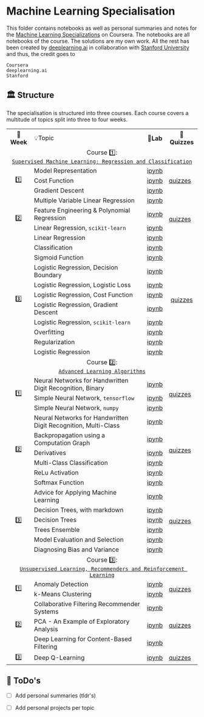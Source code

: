 

# Machine Learning Specialisation

This folder contains notebooks as well as personal summaries and notes for the [Machine Learning Specializations](https://www.coursera.org/specializations/machine-learning-introduction) on Coursera. The notebooks are all notebooks of the course. The solutions are my own work. All the rest has been created by [deeplearning.ai](https://www.deeplearning.ai/courses/machine-learning-specialization/) in collaboration with [Stanford University](https://www.stanford.edu/) and thus, the credit goes to

```
Coursera
deeplearning.ai
Stanford
```

## 🏛️ Structure

The specialisation is structured into three courses. Each course covers a multitude of topics split into three to four weeks. 

<table>
  <tr>
    <th>📅Week</th>
    <td>💡Topic</td>
    <th>🔬Lab</th>
    <th>📝Quizzes</th>
  </tr>
  <!-- ------------------------------------------------------------ -->
  <!-- COURSE 1 -->                
  <!-- ------------------------------------------------------------ -->
  <tr>
    <td colspan="4" align="center">
      Course 1️⃣:<br><a href="https://github.com/PeeteKeesel/coursera-summaries/blob/main/specializations/machine_learning/course1__supervised_machine_learning_regression_and_classification">
        <code>Supervised Machine Learning: Regression and Classification</code>
      </a>     
    </td>
  </tr>
  <tr>
    <td rowspan="3" align="center">1️⃣</td>
    <td>Model Representation</td>
    <td><a href="https://github.com/PeeteKeesel/coursera-summaries/blob/main/specializations/machine_learning/course1__supervised_machine_learning_regression_and_classification/C1_W1_Lab04_Gradient_Descent_Soln.ipynb">ipynb</a></td>
    <td rowspan="3">
        <a href="https://github.com/PeeteKeesel/coursera-summaries/blob/main/specializations/machine_learning/course1__supervised_machine_learning_regression_and_classification/quizzes_c1.md">quizzes</a>
    </td>
  </tr>
  <tr>
    <!-- <td>1️⃣</td> -->
    <td>Cost Function</td>
    <td><a href="https://github.com/PeeteKeesel/coursera-summaries/blob/main/specializations/machine_learning/course1__supervised_machine_learning_regression_and_classification/C1_W1_Lab04_Gradient_Descent_Soln.ipynb">ipynb</a></td>
    <!-- <td></td> -->
  </tr>    
  <tr>
    <!-- <td>1️⃣</td> -->
    <td>Gradient Descent</td>
    <td><a href="https://github.com/PeeteKeesel/coursera-summaries/blob/main/specializations/machine_learning/course1__supervised_machine_learning_regression_and_classification/C1_W1_Lab04_Gradient_Descent_Soln.ipynb">ipynb</a></td>
    <!-- <td></td> -->
  </tr> 
  <tr>
    <td rowspan="4" align="center">2️⃣</td>
    <td>Multiple Variable Linear Regression</td>
    <td><a href="https://github.com/PeeteKeesel/coursera-summaries/blob/main/specializations/machine_learning/course1__supervised_machine_learning_regression_and_classification/C1_W2_Lab02_Multiple_Variable_Soln.ipynb">ipynb</a></td>
    <td rowspan="4"">
        <a href="https://github.com/PeeteKeesel/coursera-summaries/blob/main/specializations/machine_learning/course1__supervised_machine_learning_regression_and_classification/quizzes_c1.md">quizzes</a>
    </td>
  </tr>   
  <tr>
    <!-- <td>2️⃣</td> -->
    <td>Feature Engineering & Polynomial Regression</td>
    <td><a href="https://github.com/PeeteKeesel/coursera-summaries/blob/main/specializations/machine_learning/course1__supervised_machine_learning_regression_and_classification/C1_W2_Lab04_FeatEng_PolyReg_Soln.ipynb">ipynb</a></td>
    <!-- <td></td> -->
  </tr>  
  <tr>
    <!-- <td>2️⃣</td> -->
    <td>Linear Regression, <code>scikit-learn</code></td>
    <td><a href="https://github.com/PeeteKeesel/coursera-summaries/blob/main/specializations/machine_learning/course1__supervised_machine_learning_regression_and_classification/C1_W2_Lab05_Sklearn_GD_Soln.ipynb">ipynb</a></td>
    <!-- <td></td> -->
  </tr> 
  <tr>
    <!-- <td>2️⃣</td> -->
    <td>Linear Regression</code></td>
    <td><a href="https://github.com/PeeteKeesel/coursera-summaries/blob/main/specializations/machine_learning/course1__supervised_machine_learning_regression_and_classification/C1_W2_Linear_Regression.ipynb">ipynb</a></td>
    <!-- <td></td> -->
  </tr>      
  <tr>
    <td rowspan="10" align="center">3️⃣</td>
    <td>Classification</td>
    <td><a href="https://github.com/PeeteKeesel/coursera-summaries/blob/main/specializations/machine_learning/course1__supervised_machine_learning_regression_and_classification/C1_W3_Lab01_Classification_Soln.ipynb">ipynb</a></td>
    <td rowspan="10" align="center">
        <a href="https://github.com/PeeteKeesel/coursera-summaries/blob/main/specializations/machine_learning/course1__supervised_machine_learning_regression_and_classification/quizzes_c1.md">quizzes</a>
    </td>
  </tr>     
  <tr>
    <!-- <td>3️⃣</td> -->
    <td>Sigmoid Function</td>
    <td><a href="https://github.com/PeeteKeesel/coursera-summaries/blob/main/specializations/machine_learning/course1__supervised_machine_learning_regression_and_classification/C1_W3_Lab02_Sigmoid_function_Soln.ipynb">ipynb</a></td>
    <!-- <td></td> -->
  </tr>     
  <tr>
    <!-- <td>3️⃣</td> -->
    <td>Logistic Regression, Decision Boundary</td>
    <td><a href="https://github.com/PeeteKeesel/coursera-summaries/blob/main/specializations/machine_learning/course1__supervised_machine_learning_regression_and_classification/C1_W3_Lab03_Decision_Boundary_Soln.ipynb">ipynb</a></td>
    <!-- <td></td> -->
  </tr>     
  <tr>
    <!-- <td>3️⃣</td> -->
    <td>Logistic Regression, Logistic Loss</td>
    <td><a href="https://github.com/PeeteKeesel/coursera-summaries/blob/main/specializations/machine_learning/course1__supervised_machine_learning_regression_and_classification/C1_W3_Lab04_LogisticLoss_Soln.ipynb">ipynb</a></td>
    <!-- <td></td> -->
  </tr>     
   <tr>
    <!-- <td>3️⃣</td> -->
    <td>Logistic Regression, Cost Function</td>
    <td><a href="https://github.com/PeeteKeesel/coursera-summaries/blob/main/specializations/machine_learning/course1__supervised_machine_learning_regression_and_classification/C1_W3_Lab05_Cost_Function_Soln.ipynb">ipynb</a></td>
    <!-- <td></td> -->
  </tr>
  <tr>
    <!-- <td>3️⃣</td> -->
    <td>Logistic Regression, Gradient Descent</td>
    <td><a href="https://github.com/PeeteKeesel/coursera-summaries/blob/main/specializations/machine_learning/course1__supervised_machine_learning_regression_and_classification/C1_W3_Lab06_Gradient_Descent_Soln.ipynb">ipynb</a></td>
    <!-- <td></td> -->
  </tr>     
   <tr>
    <!-- <td>3️⃣</td> -->
    <td>Logistic Regression, <code>scikit-learn</code></td>
    <td><a href="https://github.com/PeeteKeesel/coursera-summaries/blob/main/specializations/machine_learning/course1__supervised_machine_learning_regression_and_classification/C1_W3_Lab07_Scikit_Learn_Soln.ipynb">ipynb</a></td>
    <!-- <td></td> -->
  </tr> 
  <tr>
    <!-- <td>3️⃣</td> -->
    <td>Overfitting</td>
    <td><a href="https://github.com/PeeteKeesel/coursera-summaries/blob/main/specializations/machine_learning/course1__supervised_machine_learning_regression_and_classification/C1_W3_Lab08_Overfitting_Soln.ipynb">ipynb</a></td>
    <!-- <td></td> -->
  </tr>     
   <tr>
    <!-- <td>3️⃣</td> -->
    <td>Regularization</td>
    <td><a href="https://github.com/PeeteKeesel/coursera-summaries/blob/main/specializations/machine_learning/course1__supervised_machine_learning_regression_and_classification/C1_W3_Lab09_Regularization_Soln.ipynb">ipynb</a></td>
    <!-- <td></td> -->
  </tr> 
  <tr>
    <!-- <td>3️⃣</td> -->
    <td>Logistic Regression</td>
    <td><a href="https://github.com/PeeteKeesel/coursera-summaries/blob/main/specializations/machine_learning/course1__supervised_machine_learning_regression_and_classification/C1_W3_Logistic_Regression.ipynb">ipynb</a></td>
    <!-- <td></td> -->
  </tr>   
  <!-- ------------------------------------------------------------ -->
  <!-- COURSE 2 -->                
  <!-- ------------------------------------------------------------ -->
  <tr>
    <td colspan="4" align="center">
      Course 2️⃣:<br><a href="https://github.com/PeeteKeesel/coursera-summaries/blob/main/specializations/machine_learning/course2__advanced_learning_algorithms">
        <code>Advanced Learning Algorithms</code>
      </a>
    </td>
  </tr>
  <tr>
    <td rowspan="3" align="center">1️⃣</td>
    <td>Neural Networks for Handwritten Digit Recognition, Binary</td>
    <td><a href="https://github.com/PeeteKeesel/coursera-summaries/blob/main/specializations/machine_learning/course2__advanced_learning_algorithms/C2_W1_Assignment.ipynb">ipynb</a></td>
    <td rowspan="3">
        <a href="https://github.com/PeeteKeesel/coursera-summaries/blob/main/specializations/machine_learning/course2__advanced_learning_algorithms/quizzes_c2.md">quizzes</a>
    </td>
  </tr>
  <tr>
    <!-- <td>1️⃣</td> -->
    <td>Simple Neural Network, <code>tensorflow</code></td>
    <td><a href="https://github.com/PeeteKeesel/coursera-summaries/blob/main/specializations/machine_learning/course2__advanced_learning_algorithms/C2_W1_Lab02_CoffeeRoasting_TF.ipynb">ipynb</a></td>
    <!-- <td></td> -->
  </tr>
  <tr>
    <!-- <td>1️⃣</td> -->
    <td>Simple Neural Network, <code>numpy</code></td>
    <td><a href="https://github.com/PeeteKeesel/coursera-summaries/blob/main/specializations/machine_learning/course2__advanced_learning_algorithms/C2_W1_Lab03_CoffeeRoasting_Numpy.ipynb">ipynb</a></td>
    <!-- <td></td> -->
  </tr>
  <tr>
    <td rowspan="6" align="center">2️⃣</td>
    <td>Neural Networks for Handwritten Digit Recognition, Multi-Class</td>
    <td><a href="https://github.com/PeeteKeesel/coursera-summaries/blob/main/specializations/machine_learning/course2__advanced_learning_algorithms/C2_W2_Assignment.ipynb">ipynb</a></td>
    <td rowspan="6">
        <a href="https://github.com/PeeteKeesel/coursera-summaries/blob/main/specializations/machine_learning/course2__advanced_learning_algorithms/quizzes_c2.md">quizzes</a>
    </td>
  </tr>
  <tr>
    <!-- <td>2️⃣</td> -->
    <td>Backpropagation using a Computation Graph</td>
    <td><a href="https://github.com/PeeteKeesel/coursera-summaries/blob/main/specializations/machine_learning/course2__advanced_learning_algorithms/C2_W2_Backprop.ipynb">ipynb</a></td>
    <!-- <td></td> -->
  </tr>
  <tr>
    <!-- <td>2️⃣</td> -->
    <td>Derivatives</td>
    <td><a href="https://github.com/PeeteKeesel/coursera-summaries/blob/main/specializations/machine_learning/course2__advanced_learning_algorithms/C2_W2_Derivatives.ipynb">ipynb</a></td>
    <!-- <td></td> -->
  </tr>
  <tr>
    <!-- <td>2️⃣</td> -->
    <td>Multi-Class Classification</td>
    <td><a href="https://github.com/PeeteKeesel/coursera-summaries/blob/main/specializations/machine_learning/course2__advanced_learning_algorithms/C2_W2_Multiclass_TF.ipynb">ipynb</a></td>
    <!-- <td></td> -->
  </tr>
  <tr>
    <!-- <td>2️⃣</td> -->
    <td>ReLu Activation</td>
    <td><a href="https://github.com/PeeteKeesel/coursera-summaries/blob/main/specializations/machine_learning/course2__advanced_learning_algorithms/C2_W2_Relu.ipynb">ipynb</a></td>
    <!-- <td></td> -->
  </tr>
  <tr>
    <!-- <td>2️⃣</td> -->
    <td>Softmax Function</td>
    <td><a href="https://github.com/PeeteKeesel/coursera-summaries/blob/main/specializations/machine_learning/course2__advanced_learning_algorithms/C2_W2_SoftMax.ipynb">ipynb</a></td>
    <!-- <td></td> -->
  </tr>
  <tr>
    <td rowspan="6" align="center">3️⃣</td>
    <td>Advice for Applying Machine Learning</td>
    <td><a href="https://github.com/PeeteKeesel/coursera-summaries/blob/main/specializations/machine_learning/course2__advanced_learning_algorithms/C2_W3_Assignment.ipynb">ipynb</a></td>
    <td rowspan="6">
        <a href="https://github.com/PeeteKeesel/coursera-summaries/blob/main/specializations/machine_learning/course2__advanced_learning_algorithms/quizzes_c2.md">quizzes</a>
    </td>
  </tr>
  <tr>
    <!-- <td>3️⃣</td> -->
    <td>Decision Trees, with markdown</td>
    <td><a href="https://github.com/PeeteKeesel/coursera-summaries/blob/main/specializations/machine_learning/course2__advanced_learning_algorithms/C2_W4_Decision_Tree_with_Markdown.ipynb">ipynb</a></td>
    <!-- <td></td> -->
  </tr>   
  <tr>
    <!-- <td>3️⃣</td> -->
    <td>Decision Trees</td>
    <td><a href="https://github.com/PeeteKeesel/coursera-summaries/blob/main/specializations/machine_learning/course2__advanced_learning_algorithms/C2_W4_Lab_01_Decision_Trees.ipynb">ipynb</a></td>
    <!-- <td></td> -->
  </tr>   
  <tr>
    <!-- <td>3️⃣</td> -->
    <td>Trees Ensemble</td>
    <td><a href="https://github.com/PeeteKeesel/coursera-summaries/blob/main/specializations/machine_learning/course2__advanced_learning_algorithms/C2_W4_Lab_02_Tree_Ensemble.ipynb">ipynb</a></td>
    <!-- <td></td> -->
  </tr>  
  <tr>
    <!-- <td>3️⃣</td> -->
    <td>Model Evaluation and Selection</td>
    <td><a href="https://github.com/PeeteKeesel/coursera-summaries/blob/main/specializations/machine_learning/course2__advanced_learning_algorithms/C2W3_Lab_01_Model_Evaluation_and_Selection.ipynb">ipynb</a></td>
    <!-- <td></td> -->
  </tr>  
  <tr>
    <!-- <td>3️⃣</td> -->
    <td>Diagnosing Bias and Variance</td>
    <td><a href="https://github.com/PeeteKeesel/coursera-summaries/blob/main/specializations/machine_learning/course2__advanced_learning_algorithms/C2W3_Lab_02_Diagnosing_Bias_and_Variance.ipynb">ipynb</a></td>
    <!-- <td></td> -->
  </tr> 
  <!-- ------------------------------------------------------------ -->
  <!-- COURSE 3 -->                
  <!-- ------------------------------------------------------------ -->              
  <tr>
    <td colspan="4" align="center">
      Course 3️⃣:<br><a href="https://github.com/PeeteKeesel/coursera-summaries/blob/main/specializations/machine_learning/course3__unsupervised_learning_recommenders_reinforcement_learning">
        <code>Unsupervised Learning, Recommenders and Reinforcement Learning</code>
      </a>
    </td>
  </tr> 
  <tr>
    <td rowspan="2" align="center">1️⃣</td>
    <td>Anomaly Detection</td>
    <td><a href="https://github.com/PeeteKeesel/coursera-summaries/blob/main/specializations/machine_learning/course3__unsupervised_learning_recommenders_reinforcement_learning/C3_W1_Anomaly_Detection.ipynb">ipynb</a></td>
    <td rowspan="2">
        <a href="https://github.com/PeeteKeesel/coursera-summaries/blob/main/specializations/machine_learning/course3__unsupervised_learning_recommenders_reinforcement_learning/quizzes_c3.md">quizzes</a>
    </td>
  </tr>   
  <tr>
    <!-- <td>1️⃣</td> -->
    <td>k-Means Clustering</td>
    <td><a href="https://github.com/PeeteKeesel/coursera-summaries/blob/main/specializations/machine_learning/course3__unsupervised_learning_recommenders_reinforcement_learning/C3_W1_KMeans_Assignment.ipynb">ipynb</a></td>
    <!-- <td></td> -->
  </tr>  
  <tr>
    <td rowspan="3" align="center">2️⃣</td>
    <td>Collaborative Filtering Recommender Systems</td>
    <td><a href="https://github.com/PeeteKeesel/coursera-summaries/blob/main/specializations/machine_learning/course3__unsupervised_learning_recommenders_reinforcement_learning/C3_W2_Collaborative_RecSys_Assignment.ipynb">ipynb</a></td>
    <td rowspan="3">
        <a href="https://github.com/PeeteKeesel/coursera-summaries/blob/main/specializations/machine_learning/course3__unsupervised_learning_recommenders_reinforcement_learning/quizzes_c3.md">quizzes</a>
    </td>
  </tr>  
  <tr>
    <!-- <td>2️⃣</td> -->
    <td>PCA - An Example of Exploratory Analysis</td>
    <td><a href="https://github.com/PeeteKeesel/coursera-summaries/blob/main/specializations/machine_learning/course3__unsupervised_learning_recommenders_reinforcement_learning/C3_W2_Lab01_PCA_Visualization_Examples.ipynb">ipynb</a></td>
    <!-- <td></td> -->
  </tr>  
  <tr>
    <!-- <td>2️⃣</td> -->
    <td>Deep Learning for Content-Based Filtering</td>
    <td><a href="https://github.com/PeeteKeesel/coursera-summaries/blob/main/specializations/machine_learning/course3__unsupervised_learning_recommenders_reinforcement_learning/C3_W2_RecSysNN_Assignment.ipynb">ipynb</a></td>
    <!-- <td></td> -->
  </tr>  
  <tr>
    <td rowspan="1" align="center">3️⃣</td>
    <td>Deep Q-Learning</td>
    <td><a href="https://github.com/PeeteKeesel/coursera-summaries/blob/main/specializations/machine_learning/course3__unsupervised_learning_recommenders_reinforcement_learning/C3_W3_A1_Assignment.ipynb">ipynb</a></td>
    <td rowspan="1">
        <a href="https://github.com/PeeteKeesel/coursera-summaries/blob/main/specializations/machine_learning/course3__unsupervised_learning_recommenders_reinforcement_learning/quizzes_c3.md">quizzes</a>
    </td>
  </tr>                
</table>


## 📆 ToDo's 

- [ ] Add personal summaries (tldr's)
- [ ] Add personal projects per topic


